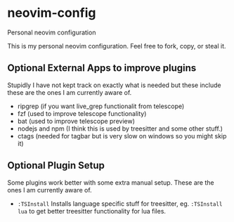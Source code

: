# neovim-config
Personal neovim configuration  

This is my personal neovim configuration. Feel free to fork, copy, or steal it.

## Optional External Apps to improve plugins

Stupidly I have not kept track on exactly what is needed but these include
these are the ones I am currently aware of.

- ripgrep (if you want live\_grep functionalit from telescope)
- fzf (used to improve telescope functionality)
- bat (used to improve telescope preview)
- nodejs and npm (I think this is used by treesitter and some other stuff.)
- ctags (needed for tagbar but is very slow on windows so you might skip it)

## Optional Plugin Setup  

Some plugins work better with some extra manual setup. These are the ones I am
currently aware of.

- `:TSInstall` Installs language specific stuff for treesitter, eg. `:TSInstall lua`
  to get better treesitter functionality for lua files.

